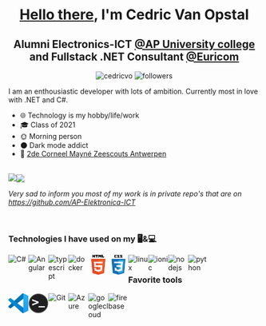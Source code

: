 <h1 align="center"><a href="https://i1.wp.com/nerdbot.com/wp-content/uploads/2020/01/1r3fn3-e1579990017466.jpg?fit=786%2C499&ssl=">Hello there</a>, I'm Cedric Van Opstal</h1>
<h2 align="center">Alumni Electronics-ICT <a href="https://www.ap.be/" target="blank">@AP University college</a> 
    <br>and Fullstack .NET Consultant <a href="https://www.euri.com/">@Euricom</a></h2>

<p align="center">
    <img src="https://komarev.com/ghpvc/?username=CedricVO" alt="cedricvo" /> 
    <img alt="followers" src="https://img.shields.io/github/followers/CedricVO?style=social"/> 
</p>

I am an enthousiastic developer with lots of ambition. Currently most in love with .NET and C#. 
- 🌐 Technology is my hobby/life/work
- 🎓 Class of 2021
- 🌞 Morning person
- 🌑 Dark mode addict
- 🚣‍ <a href="https://zeescouts2.be/">2de Corneel Mayné Zeescouts Antwerpen</a>

<br>

<img align="left" src="https://github-readme-statistics-brown.vercel.app/api?username=CedricVO&count_private=true&show_icons=true&hide_border=true&theme=dark"/>
<img align="center" src="https://github-readme-stats.vercel.app/api/top-langs/?username=CedricVO&theme=dark&layout=compact&hide_border=true" />

*Very sad to inform you most of my work is in private repo's that are on https://github.com/AP-Elektronica-ICT*

<br>

### Technologies I have used on my 🖥&💻
<img align="left" alt="C#" width="40px" src="https://upload.wikimedia.org/wikipedia/commons/4/4f/Csharp_Logo.png"/> 
<img align="left" alt="Angular" width="40px" src="https://raw.githubusercontent.com/angular/angular/master/aio/src/assets/images/logos/angular/angular.png"/>
<img align="left" alt="typescript" width="40px" src="https://upload.wikimedia.org/wikipedia/commons/thumb/4/4c/Typescript_logo_2020.svg/1200px-Typescript_logo_2020.svg.png"/>
<img align="left" alt="docker" width="40px" src="https://axxius.nl/wp-content/uploads/2018/09/docker-logo.png"/>
<img align="left" alt="HTML5" width="40px" src="https://raw.githubusercontent.com/github/explore/80688e429a7d4ef2fca1e82350fe8e3517d3494d/topics/html/html.png"/>
<img align="left" alt="CSS3" width="40px" src="https://raw.githubusercontent.com/github/explore/80688e429a7d4ef2fca1e82350fe8e3517d3494d/topics/css/css.png" />
<img align="left" alt="linux" width="40px" src="https://www.vectorlogo.zone/logos/linux/linux-icon.svg" />
<img align="left" alt="ionic" width="40px" src="https://www.vectorlogo.zone/logos/ionicframework/ionicframework-icon.svg" />
<img align="left" alt="nodejs" width="40px" src="https://www.vectorlogo.zone/logos/nodejs/nodejs-icon.svg" />
<img align="left" alt="python" width="40px" src="https://www.vectorlogo.zone/logos/python/python-icon.svg" />

<br>

### Favorite tools
<img align="left" alt="Visual Studio Code" width="40px" src="https://raw.githubusercontent.com/github/explore/80688e429a7d4ef2fca1e82350fe8e3517d3494d/topics/visual-studio-code/visual-studio-code.png" />
<img align="left" alt="Terminal" width="40px" src="https://raw.githubusercontent.com/github/explore/80688e429a7d4ef2fca1e82350fe8e3517d3494d/topics/terminal/terminal.png" />
<img align="left" alt="Git" width="40px" src="https://www.vectorlogo.zone/logos/git-scm/git-scm-icon.svg" />
<img align="left" alt="Azure" width="40px" src="https://www.vectorlogo.zone/logos/microsoft_azure/microsoft_azure-icon.svg" />
<img align="left" alt="googlecloud" width="40px" src="https://www.vectorlogo.zone/logos/google_cloud/google_cloud-icon.svg"/>
<img align="left" alt="firebase" width="40px" src="https://www.vectorlogo.zone/logos/firebase/firebase-icon.svg"/>

<!--
**CedricVO/CedricVO** is a ✨ _special_ ✨ repository because its `README.md` (this file) appears on your GitHub profile.

Here are some ideas to get you started:

- 🔭 I’m currently working on ...
- 🌱 I’m currently learning ...
- 👯 I’m looking to collaborate on ...
- 🤔 I’m looking for help with ...
- 💬 Ask me about ...
- 📫 How to reach me: ...
- 😄 Pronouns: ...
- ⚡ Fun fact: ...
-->
